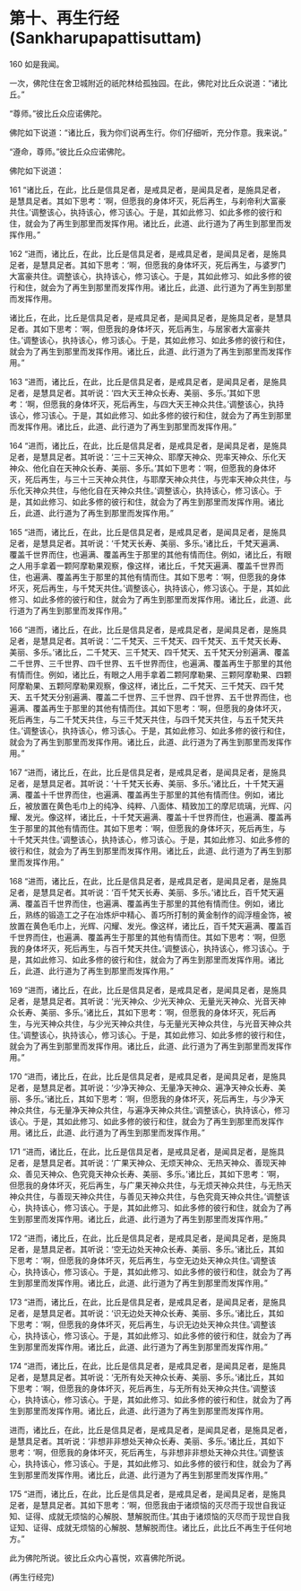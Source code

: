 # 第十、再生行经(Sankharupapattisuttam)

160 如是我闻。

一次，佛陀住在舍卫城附近的祇陀林给孤独园。在此，佛陀对比丘众说道：“诸比丘。”

“尊师。”彼比丘众应诺佛陀。

佛陀如下说道：“诸比丘，我为你们说再生行。你们仔细听，充分作意。我来说。”

“遵命，尊师。”彼比丘众应诺佛陀。

佛陀如下说道：

161 “诸比丘，在此，比丘是信具足者，是戒具足者，是闻具足者，是施具足者，是慧具足者。其如下思考：‘啊，但愿我的身体坏灭，死后再生，与刹帝利大富豪共住。’调整该心，执持该心，修习该心。于是，其如此修习、如此多修的彼行和住，就会为了再生到那里而发挥作用。诸比丘，此道、此行道为了再生到那里而发挥作用。”

162 “进而，诸比丘，在此，比丘是信具足者，是戒具足者，是闻具足者，是施具足者，是慧具足者。其如下思考：‘啊，但愿我的身体坏灭，死后再生，与婆罗门大富豪共住。调整该心，执持该心，修习该心。于是，其如此修习、如此多修的彼行和住，就会为了再生到那里而发挥作用。诸比丘，此道、此行道为了再生到那里而发挥作用。

诸比丘，在此，比丘是信具足者，是戒具足者，是闻具足者，是施具足者，是慧具足者。其如下思考：‘啊，但愿我的身体坏灭，死后再生，与居家者大富豪共住。’调整该心，执持该心，修习该心。于是，其如此修习、如此多修的彼行和住，就会为了再生到那里而发挥作用。诸比丘，此道、此行道为了再生到那里而发挥作用。”

163 “进而，诸比丘，在此，比丘是信具足者，是戒具足者，是闻具足者，是施具足者，是慧具足者。其听说：‘四大天王神众长寿、美丽、多乐。’其如下思考：‘啊，但愿我的身体坏灭，死后再生，与四大天王神众共住。’调整该心，执持该心，修习该心。于是，其如此修习、如此多修的彼行和住，就会为了再生到那里而发挥作用。诸比丘，此道、此行道为了再生到那里而发挥作用。”

164 “进而，诸比丘，在此，比丘是信具足者，是戒具足者，是闻具足者，是施具足者，是慧具足者。其听说：‘三十三天神众、耶摩天神众、兜率天神众、乐化天神众、他化自在天神众长寿、美丽、多乐。’其如下思考：‘啊，但愿我的身体坏灭，死后再生，与三十三天神众共住，与耶摩天神众共住，与兜率天神众共住，与乐化天神众共住，与他化自在天神众共住。’调整该心，执持该心，修习该心。于是，其如此修习、如此多修的彼行和住，就会为了再生到那里而发挥作用。诸比丘，此道、此行道为了再生到那里而发挥作用。”

165 “进而，诸比丘，在此，比丘是信具足者，是戒具足者，是闻具足者，是施具足者，是慧具足者。其听说：‘千梵天长寿、美丽、多乐。’诸比丘，千梵天遍满、覆盖千世界而住，也遍满、覆盖再生于那里的其他有情而住。例如，诸比丘，有眼之人用手拿着一颗阿摩勒果观察，像这样，诸比丘，千梵天遍满、覆盖千世界而住，也遍满、覆盖再生于那里的其他有情而住。其如下思考：‘啊，但愿我的身体坏灭，死后再生，与千梵天共住。’调整该心，执持该心，修习该心。于是，其如此修习、如此多修的彼行和住，就会为了再生到那里而发挥作用。诸比丘，此道、此行道为了再生到那里而发挥作用。”

166 “进而，诸比丘，在此，比丘是信具足者，是戒具足者，是闻具足者，是施具足者，是慧具足者。其听说：‘二千梵天、三千梵天、四千梵天、五千梵天长寿、美丽、多乐。’诸比丘，二千梵天、三千梵天、四千梵天、五千梵天分别遍满、覆盖二千世界、三千世界、四千世界、五千世界而住，也遍满、覆盖再生于那里的其他有情而住。例如，诸比丘，有眼之人用手拿着二颗阿摩勒果、三颗阿摩勒果、四颗阿摩勒果、五颗阿摩勒果观察，像这样，诸比丘，二千梵天、三千梵天、四千梵天、五千梵天分别遍满、覆盖二千世界、三千世界、四千世界、五千世界而住，也遍满、覆盖再生于那里的其他有情而住。其如下思考：‘啊，但愿我的身体坏灭，死后再生，与二千梵天共住，与三千梵天共住，与四千梵天共住，与五千梵天共住。’调整该心，执持该心，修习该心。于是，其如此修习、如此多修的彼行和住，就会为了再生到那里而发挥作用。诸比丘，此道、此行道为了再生到那里而发挥作用。”

167 “进而，诸比丘，在此，比丘是信具足者，是戒具足者，是闻具足者，是施具足者，是慧具足者。其听说：‘十千梵天长寿、美丽、多乐。’诸比丘，十千梵天遍满、覆盖十千世界而住，也遍满、覆盖再生于那里的其他有情而住。例如，诸比丘，被放置在黄色毛巾上的纯净、纯粹、八面体、精致加工的摩尼琉璃，光辉、闪耀、发光。像这样，诸比丘，十千梵天遍满、覆盖十千世界而住，也遍满、覆盖再生于那里的其他有情而住。其如下思考：‘啊，但愿我的身体坏灭，死后再生，与十千梵天共住。’调整该心，执持该心，修习该心。于是，其如此修习、如此多修的彼行和住，就会为了再生到那里而发挥作用。诸比丘，此道、此行道为了再生到那里而发挥作用。”

168 “进而，诸比丘，在此，比丘是信具足者，是戒具足者，是闻具足者，是施具足者，是慧具足者。其听说：‘百千梵天长寿、美丽、多乐。’诸比丘，百千梵天遍满、覆盖百千世界而住，也遍满、覆盖再生于那里的其他有情而住。例如，诸比丘，熟练的锻造工之子在冶炼炉中精心、善巧所打制的黄金制作的阎浮檀金饰，被放置在黄色毛巾上，光辉、闪耀、发光。像这样，诸比丘，百千梵天遍满、覆盖百千世界而住，也遍满、覆盖再生于那里的其他有情而住。其如下思考：‘啊，但愿我的身体坏灭，死后再生，与百千梵天共住。’调整该心，执持该心，修习该心。于是，其如此修习、如此多修的彼行和住，就会为了再生到那里而发挥作用。诸比丘，此道、此行道为了再生到那里而发挥作用。”

169 “进而，诸比丘，在此，比丘是信具足者，是戒具足者，是闻具足者，是施具足者，是慧具足者。其听说：‘光天神众、少光天神众、无量光天神众、光音天神众长寿、美丽、多乐。’诸比丘，其如下思考：‘啊，但愿我的身体坏灭，死后再生，与光天神众共住，与少光天神众共住，与无量光天神众共住，与光音天神众共住。’调整该心，执持该心，修习该心。于是，其如此修习、如此多修的彼行和住，就会为了再生到那里而发挥作用。诸比丘，此道、此行道为了再生到那里而发挥作用。”

170 “进而，诸比丘，在此，比丘是信具足者，是戒具足者，是闻具足者，是施具足者，是慧具足者。其听说：‘少净天神众、无量净天神众、遍净天神众长寿、美丽、多乐。’诸比丘，其如下思考：‘啊，但愿我的身体坏灭，死后再生，与少净天神众共住，与无量净天神众共住，与遍净天神众共住。’调整该心，执持该心，修习该心。于是，其如此修习、如此多修的彼行和住，就会为了再生到那里而发挥作用。诸比丘，此道、此行道为了再生到那里而发挥作用。”

171 “进而，诸比丘，在此，比丘是信具足者，是戒具足者，是闻具足者，是施具足者，是慧具足者。其听说：‘广果天神众、无烦天神众、无热天神众、善现天神众、善见天神众、色究竟天神众长寿、美丽、多乐。’诸比丘，其如下思考：‘啊，但愿我的身体坏灭，死后再生，与广果天神众共住，与无烦天神众共住，与无热天神众共住，与善现天神众共住，与善见天神众共住，与色究竟天神众共住。’调整该心，执持该心，修习该心。于是，其如此修习、如此多修的彼行和住，就会为了再生到那里而发挥作用。诸比丘，此道、此行道为了再生到那里而发挥作用。”

172 “进而，诸比丘，在此，比丘是信具足者，是戒具足者，是闻具足者，是施具足者，是慧具足者。其听说：‘空无边处天神众长寿、美丽、多乐。’诸比丘，其如下思考：‘啊，但愿我的身体坏灭，死后再生，与空无边处天神众共住。’调整该心，执持该心，修习该心。于是，其如此修习、如此多修的彼行和住，就会为了再生到那里而发挥作用。诸比丘，此道、此行道为了再生到那里而发挥作用。”

173 “进而，诸比丘，在此，比丘是信具足者，是戒具足者，是闻具足者，是施具足者，是慧具足者。其听说：‘识无边处天神众长寿、美丽、多乐。’诸比丘，其如下思考：‘啊，但愿我的身体坏灭，死后再生，与识无边处天神众共住。’调整该心，执持该心，修习该心。于是，其如此修习、如此多修的彼行和住，就会为了再生到那里而发挥作用。诸比丘，此道、此行道为了再生到那里而发挥作用。”

174 “进而，诸比丘，在此，比丘是信具足者，是戒具足者，是闻具足者，是施具足者，是慧具足者。其听说：‘无所有处天神众长寿、美丽、多乐。’诸比丘，其如下思考：‘啊，但愿我的身体坏灭，死后再生，与无所有处天神众共住。’调整该心，执持该心，修习该心。于是，其如此修习、如此多修的彼行和住，就会为了再生到那里而发挥作用。诸比丘，此道、此行道为了再生到那里而发挥作用。

进而，诸比丘，在此，比丘是信具足者，是戒具足者，是闻具足者，是施具足者，是慧具足者。其听说：‘非想非非想处天神众长寿、美丽、多乐。’诸比丘，其如下思考：‘啊，但愿我的身体坏灭，死后再生，与非想非非想处天神众共住。’调整该心，执持该心，修习该心。于是，其如此修习、如此多修的彼行和住，就会为了再生到那里而发挥作用。诸比丘，此道、此行道为了再生到那里而发挥作用。”

175 “进而，诸比丘，在此，比丘是信具足者，是戒具足者，是闻具足者，是施具足者，是慧具足者。其如下思考：‘啊，但愿我由于诸烦恼的灭尽而于现世自我证知、证得、成就无烦恼的心解脱、慧解脱而住。’其由于诸烦恼的灭尽而于现世自我证知、证得、成就无烦恼的心解脱、慧解脱而住。诸比丘，此比丘不再生于任何地方。”

此为佛陀所说。彼比丘众内心喜悦，欢喜佛陀所说。

(再生行经完)
